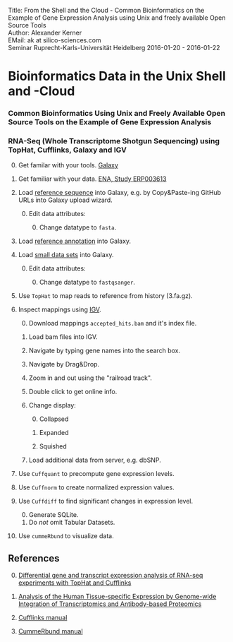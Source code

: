Title: From the Shell and the Cloud - Common Bioinformatics on the Example of Gene Expression Analysis using Unix and freely available Open Source Tools</br>
Author: Alexander Kerner</br>
EMail: ak at silico-sciences.com</br>
Seminar Ruprecht-Karls-Universität Heidelberg 2016-01-20 - 2016-01-22

# Bioinformatics Data in the Unix Shell and -Cloud

### Common Bioinformatics Using Unix and Freely Available Open Source Tools on the Example of Gene Expression Analysis

### RNA-Seq (Whole Transcriptome Shotgun Sequencing) using TopHat, Cufflinks, Galaxy and IGV

0. Get familar with your tools.
[Galaxy](https://bioinf-galaxian.erasmusmc.nl/galaxy/)

0. Get familiar with your data.
[ENA, Study ERP003613](http://www.ebi.ac.uk/ena/data/view/ERP003613)

0. Load [reference sequence](https://github.com/silico-sciences/bi-seminar/blob/master/3.fa.gz) into Galaxy, e.g. by Copy&Paste-ing GitHub URLs into Galaxy upload wizard.

    0. Edit data attributes:
        
        0. Change datatype to `fasta`.
        
0. Load [reference annotation](https://github.com/silico-sciences/bi-seminar/blob/master/genes_chr03.gtf.gz) into Galaxy.

0. Load [small data sets](https://github.com/silico-sciences/bi-seminar/tree/master/2014fagerberg-small) into Galaxy.

    0. Edit data attributes:
        
        0. Change datatype to `fastqsanger`.

0. Use `TopHat` to map reads to reference from history (3.fa.gz).

0. Inspect mappings using [IGV](https://www.broadinstitute.org/igv/).

    0. Download mappings `accepted_hits.bam` and it's index file.
    
    0. Load bam files into IGV.
    
    0. Navigate by typing gene names into the search box.
    
    0. Navigate by Drag&Drop.
    
    0. Zoom in and out using the "railroad track".
    
    0. Double click to get online info.
    
    0. Change display:
    
        0. Collapsed
        
        0. Expanded
        
        0. Squished
        
    0. Load additional data from server, e.g. dbSNP.
    
0. Use `Cuffquant` to precompute gene expression levels.

0. Use `Cuffnorm` to create normalized expression values.

0. Use `Cuffdiff` to find significant changes in expression level.

    0. Generate SQLite.
    0. Do *not* omit Tabular Datasets.
    
0. Use `cummeRbund` to visualize data.

## References

0. [Differential gene and transcript expression analysis of RNA-seq experiments with TopHat and Cufflinks](http://www.ncbi.nlm.nih.gov/pmc/articles/PMC3334321/?tool=pmcentrez)

0. [Analysis of the Human Tissue-specific Expression by Genome-wide Integration of Transcriptomics and Antibody-based Proteomics](http://www.mcponline.org/content/13/2/397)

0. [Cufflinks manual](http://cole-trapnell-lab.github.io/cufflinks/manual/)

0. [CummeRbund manual](http://compbio.mit.edu/cummeRbund/manual_2_0.html)
